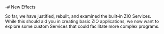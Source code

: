 -# New Effects

So far, we have justified, rebuilt, and examined the built-in ZIO Services.
While this should aid you in creating basic ZIO applications, we now want to explore some custom Services that could facilitate more complex programs.
